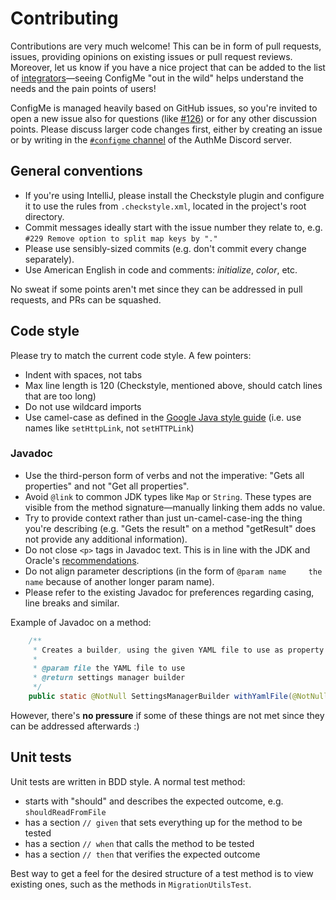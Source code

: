 # Contributing

Contributions are very much welcome! This can be in form of pull requests, issues, providing opinions on existing issues
or pull request reviews. Moreover, let us know if you have a nice project that can be added to the list of
[integrators](https://github.com/AuthMe/ConfigMe/wiki/Integrators)—seeing ConfigMe "out in the wild" helps understand
the needs and the pain points of users!

ConfigMe is managed heavily based on GitHub issues, so you're invited to open a new issue also for questions
(like [#126](https://github.com/AuthMe/ConfigMe/issues/126)) or for any other discussion points. Please discuss larger
code changes first, either by creating an issue or by writing in the [`#configme` channel](https://discord.com/channels/295623711485198357/1143605240520769547)
of the AuthMe Discord server.

## General conventions

- If you're using IntelliJ, please install the Checkstyle plugin and configure it to use the rules from
  `.checkstyle.xml`, located in the project's root directory.
- Commit messages ideally start with the issue number they relate to, e.g. `#229 Remove option to split map keys by "."`
- Please use sensibly-sized commits (e.g. don't commit every change separately).
- Use American English in code and comments: _initialize_, _color_, etc.

No sweat if some points aren't met since they can be addressed in pull requests, and PRs can be squashed.

## Code style

Please try to match the current code style. A few pointers:
- Indent with spaces, not tabs
- Max line length is 120 (Checkstyle, mentioned above, should catch lines that are too long)
- Do not use wildcard imports
- Use camel-case as defined in the [Google Java style guide](https://google.github.io/styleguide/javaguide.html#s5.3-camel-case)
  (i.e. use names like `setHttpLink`, not `setHTTPLink`)

### Javadoc

- Use the third-person form of verbs and not the imperative: "Gets all properties" and not "Get all properties".
- Avoid `@link` to common JDK types like `Map` or `String`. These types are visible from the method signature—manually
  linking them adds no value.
- Try to provide context rather than just un-camel-case-ing the thing you're describing
  (e.g. "Gets the result" on a method "getResult" does not provide any additional information).
- Do not close `<p>` tags in Javadoc text. This is in line with the JDK and Oracle's [recommendations](https://www.oracle.com/technical-resources/articles/java/javadoc-tool.html#format).
- Do not align parameter descriptions (in the form of `@param name     the name` because of
  another longer param name).
- Please refer to the existing Javadoc for preferences regarding casing, line breaks and similar.

Example of Javadoc on a method:
```java
    /**
     * Creates a builder, using the given YAML file to use as property resource.
     *
     * @param file the YAML file to use
     * @return settings manager builder
     */
    public static @NotNull SettingsManagerBuilder withYamlFile(@NotNull Path file) {
```

However, there's **no pressure** if some of these things are not met since they can be addressed afterwards :)

## Unit tests

Unit tests are written in BDD style. A normal test method:
- starts with "should" and describes the expected outcome, e.g. `shouldReadFromFile`
- has a section `// given` that sets everything up for the method to be tested
- has a section `// when` that calls the method to be tested
- has a section `// then` that verifies the expected outcome

Best way to get a feel for the desired structure of a test method is to view existing ones,
such as the methods in `MigrationUtilsTest`.
